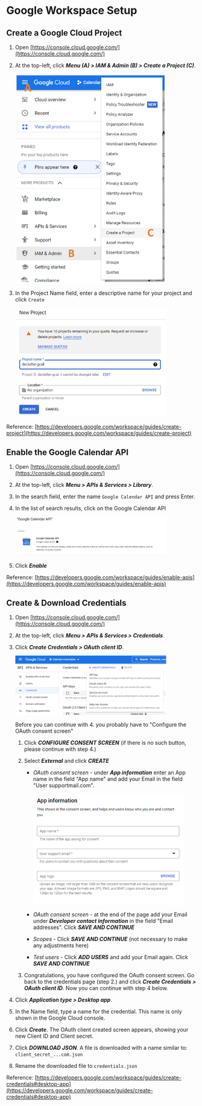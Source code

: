 # Google Workspace Setup

## Create a Google Cloud Project

1. Open [https://console.cloud.google.com/](https://console.cloud.google.com/)
2. At the top-left, click ***Menu (A) > IAM & Admin (B) > Create a Project (C)***.

    <img src="../img/google_workspace/navigate_to_create_project.png" width="400">

3. In the Project Name field, enter a descriptive name for your project and click `Create`

    <img src="../img/google_workspace/create_project.png" width="400">

Reference: [https://developers.google.com/workspace/guides/create-project](https://developers.google.com/workspace/guides/create-project)

## Enable the Google Calendar API
1. Open [https://console.cloud.google.com/](https://console.cloud.google.com/)
2. At the top-left, click ***Menu > APIs & Services > Library***.
3. In the search field, enter the name `Google Calendar API` and press Enter.
4. In the list of search results, click on the Google Calendar API
    
    <img src="../img/google_workspace/google_calendar_api.png" width="400">

5. Click ***Enable***

Reference: [https://developers.google.com/workspace/guides/enable-apis](https://developers.google.com/workspace/guides/enable-apis)

## Create & Download Credentials
1. Open [https://console.cloud.google.com/](https://console.cloud.google.com/)
2. At the top-left, click ***Menu > APIs & Services > Credentials***.
3. Click ***Create Credentials > OAuth client ID***.

    <img src="../img/google_workspace/create_credentials.png" width="400">

    Before you can continue with 4. you probably have to "Configure the OAuth consent screen"

    1. Click ***CONFIGURE CONSENT SCREEN***  (if there is no such button, please continue with step 4.)
    2. Select ***External*** and click ***CREATE***
        * *OAuth consent screen* - under ***App information*** enter an App name in the field "App name" and add your Email in the field "User supportmail.com". 
        
            <img src="../img/google_workspace/app_information.png" width="400">

        * *OAuth consent screen* - at the end of the page add your Email under ***Developer contact information*** in the field "Email addresses". Click ***SAVE AND CONTINUE***
        * *Scopes* - Click ***SAVE AND CONTINUE*** (not necessary to make any adjustments here)
        * *Test users* - Click ***ADD USERS*** and add your Email again. Click ***SAVE AND CONTINUE***

    3. Congratulations, you have configured the OAuth consent screen. Go back to the credentials page (step 2.) and click ***Create Credentials > OAuth client ID***. Now you can continue with step 4 below.


4. Click ***Application type > Desktop app***.
5. In the Name field, type a name for the credential. This name is only shown in the Google Cloud console.
6. Click ***Create***. The OAuth client created screen appears, showing your new Client ID and Client secret.
7. Click ***DOWNLOAD JSON***. A file is downloaded with a name similar to: `client_secret_...com.json`
8. Rename the downloaded file to `credentials.json`

Reference: [https://developers.google.com/workspace/guides/create-credentials#desktop-app](https://developers.google.com/workspace/guides/create-credentials#desktop-app)
